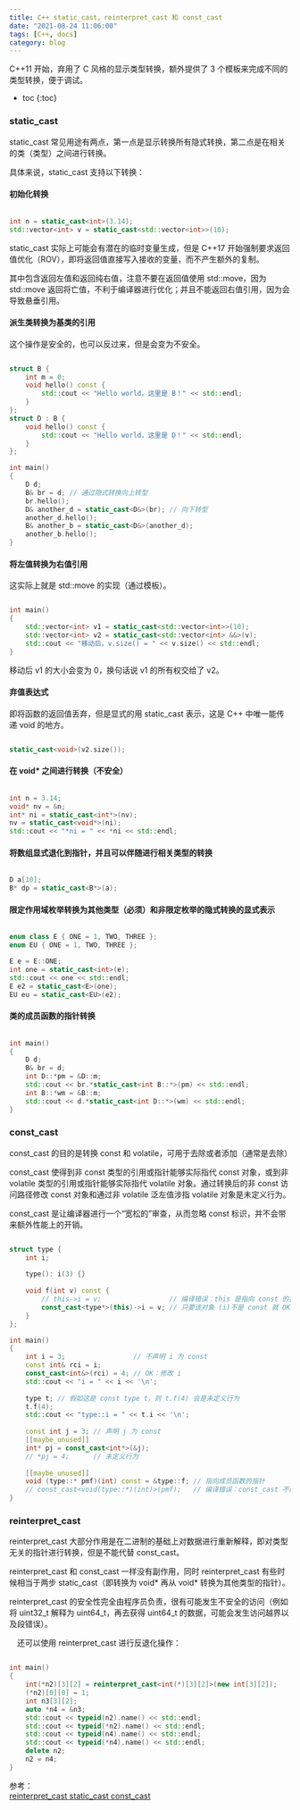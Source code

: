 ```yaml
---
title: C++ static_cast，reinterpret_cast 和 const_cast
date: "2021-08-24 11:06:00"
tags: [C++, docs]
category: blog
---
```

C++11 开始，弃用了 C 风格的显示类型转换，额外提供了 3 个模板来完成不同的类型转换，便于调试。

<!-- more -->

* toc
{:toc}

### static_cast

static_cast 常见用途有两点，第一点是显示转换所有隐式转换，第二点是在相关的类（类型）之间进行转换。

具体来说，static_cast 支持以下转换：

#### 初始化转换

```cpp

int n = static_cast<int>(3.14);
std::vector<int> v = static_cast<std::vector<int>>(10);

```

static_cast 实际上可能会有潜在的临时变量生成，但是 C++17 开始强制要求返回值优化（ROV），即将返回值直接写入接收的变量，而不产生额外的复制。

其中包含返回左值和返回纯右值，注意不要在返回值使用 std::move，因为 std::move 返回将亡值，不利于编译器进行优化；并且不能返回右值引用，因为会导致悬垂引用。

#### 派生类转换为基类的引用

这个操作是安全的，也可以反过来，但是会变为不安全。

```cpp

struct B {
    int m = 0;
    void hello() const {
        std::cout << "Hello world，这里是 B！" << std::endl;
    }
};
struct D : B {
    void hello() const {
        std::cout << "Hello world，这里是 D！" << std::endl;
    }
};

int main()
{
    D d;
    B& br = d; // 通过隐式转换向上转型
    br.hello();
    D& another_d = static_cast<D&>(br); // 向下转型
    another_d.hello();
    B& another_b = static_cast<D&>(another_d);
    another_b.hello();
}

```

#### 将左值转换为右值引用

这实际上就是 std::move 的实现（通过模板）。

```cpp

int main()
{
    std::vector<int> v1 = static_cast<std::vector<int>>(10);
    std::vector<int> v2 = static_cast<std::vector<int> &&>(v);
    std::cout << "移动后，v.size() = " << v.size() << std::endl;
}

```

移动后 v1 的大小会变为 0，换句话说 v1 的所有权交给了 v2。

#### 弃值表达式

即将函数的返回值丢弃，但是显式的用 static_cast 表示，这是 C++ 中唯一能传递 void 的地方。

```cpp

static_cast<void>(v2.size());

```

#### 在 void* 之间进行转换（不安全）

```cpp

int n = 3.14;
void* nv = &n;
int* ni = static_cast<int*>(nv);
nv = static_cast<void*>(ni);
std::cout << "*ni = " << *ni << std::endl;

```

#### 将数组显式退化到指针，并且可以伴随进行相关类型的转换

```cpp

D a[10];
B* dp = static_cast<B*>(a);

```

#### 限定作用域枚举转换为其他类型（必须）和非限定枚举的隐式转换的显式表示

```cpp

enum class E { ONE = 1, TWO, THREE };
enum EU { ONE = 1, TWO, THREE };

E e = E::ONE;
int one = static_cast<int>(e);
std::cout << one << std::endl;
E e2 = static_cast<E>(one);
EU eu = static_cast<EU>(e2);

```

#### 类的成员函数的指针转换

```cpp

int main()
{
    D d;
    B& br = d;
    int D::*pm = &D::m;
    std::cout << br.*static_cast<int B::*>(pm) << std::endl;
    int B::*wm = &B::m;
    std::cout << d.*static_cast<int D::*>(wm) << std::endl;
}

```

### const_cast

const_cast 的目的是转换 const 和 volatile，可用于去除或者添加（通常是去除）

const_cast 使得到非 const 类型的引用或指针能够实际指代 const 对象，或到非 volatile 类型的引用或指针能够实际指代 volatile 对象。通过转换后的非 const 访问路径修改 const 对象和通过非 volatile 泛左值涉指 volatile 对象是未定义行为。

const_cast 是让编译器进行一个“宽松的”审查，从而忽略 const 标识，并不会带来额外性能上的开销。

```cpp

struct type {
    int i;
 
    type(): i(3) {}
 
    void f(int v) const {
        // this->i = v;                 // 编译错误：this 是指向 const 的指针
        const_cast<type*>(this)->i = v; // 只要该对象 (i)不是 const 就 OK
    }
};

int main() 
{
    int i = 3;                 // 不声明 i 为 const
    const int& rci = i; 
    const_cast<int&>(rci) = 4; // OK：修改 i
    std::cout << "i = " << i << '\n';
 
    type t; // 假如这是 const type t，则 t.f(4) 会是未定义行为
    t.f(4);
    std::cout << "type::i = " << t.i << '\n';
 
    const int j = 3; // 声明 j 为 const
    [[maybe_unused]]
    int* pj = const_cast<int*>(&j);
    // *pj = 4;      // 未定义行为
 
    [[maybe_unused]]
    void (type::* pmf)(int) const = &type::f; // 指向成员函数的指针
    // const_cast<void(type::*)(int)>(pmf);   // 编译错误：const_cast 不能用于成员函数指针
}

```

### reinterpret_cast

reinterpret_cast 大部分作用是在二进制的基础上对数据进行重新解释，即对类型无关的指针进行转换，但是不能代替 const_cast。

reinterpret_cast 和 const_cast 一样没有副作用，同时 reinterpret_cast 有些时候相当于两步 static_cast（即转换为 void\* 再从 void\* 转换为其他类型的指针）。

reinterpret_cast 的安全性完全由程序员负责，很有可能发生不安全的访问（例如将 uint32_t 解释为 uint64_t，再去获得 uint64_t 的数据，可能会发生访问越界以及段错误）。

　还可以使用 reinterpret_cast 进行反退化操作：


```cpp

int main()
{
    int(*n2)[3][2] = reinterpret_cast<int(*)[3][2]>(new int[3][2]);
    (*n2)[0][0] = 1;
    int n3[3][2];
    auto *n4 = &n3;
    std::cout << typeid(n2).name() << std::endl;
    std::cout << typeid(*n2).name() << std::endl;
    std::cout << typeid(n4).name() << std::endl;
    std::cout << typeid(*n4).name() << std::endl;
    delete n2;
    n2 = n4;
}

```

<div class="ref-label">参考：</div>
<div class="ref-list">
<a href="https://en.cppreference.com/w/cpp/language/reinterpret_cast">
reinterpret_cast
</a>
<a href="https://en.cppreference.com/w/cpp/language/static_cast">
static_cast
</a>
<a href="https://en.cppreference.com/w/cpp/language/const_cast">
const_cast
</a>
</div>